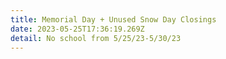 ```yaml
---
title: Memorial Day + Unused Snow Day Closings
date: 2023-05-25T17:36:19.269Z
detail: No school from 5/25/23-5/30/23
---
```

